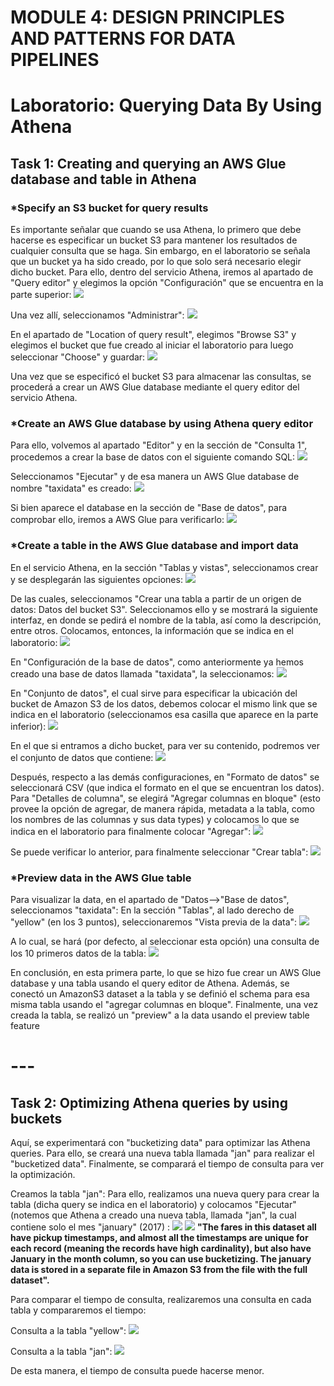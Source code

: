 # MODULE 4: DESIGN PRINCIPLES AND PATTERNS FOR DATA PIPELINES

# Laboratorio: Querying Data By Using Athena

## Task 1: Creating and querying an AWS Glue database and table in Athena

### *Specify an S3 bucket for query results
Es importante señalar que cuando se usa Athena, lo primero que debe hacerse es especificar un bucket S3 para mantener los resultados de cualquier consulta que se haga. Sin embargo, en el laboratorio se señala que un bucket ya ha sido creado, por lo que solo será necesario elegir dicho bucket.
Para ello, dentro del servicio Athena, iremos al apartado de "Query editor" y elegimos la opción "Configuración" que se encuentra en la parte superior:
![](https://github.com/DianaLlamoca/ComputacionParalelaYDistribuida/blob/main/Evaluaci%C3%B3n8-Im%C3%A1genes/Imagen1.PNG)

Una vez allí, seleccionamos "Administrar":
![](https://github.com/DianaLlamoca/ComputacionParalelaYDistribuida/blob/main/Evaluaci%C3%B3n8-Im%C3%A1genes/Imagen2.PNG)

En el apartado de "Location of query result", elegimos "Browse S3" y elegimos el bucket que fue creado al iniciar el laboratorio para luego seleccionar "Choose" y guardar:
![](https://github.com/DianaLlamoca/ComputacionParalelaYDistribuida/blob/main/Evaluaci%C3%B3n8-Im%C3%A1genes/Imagen3.PNG)


Una vez que se especificó el bucket S3 para almacenar las consultas, se procederá a crear un AWS Glue database mediante el query editor del servicio Athena.


### *Create an AWS Glue database by using Athena query editor
Para ello, volvemos al apartado "Editor" y en la sección de "Consulta 1", procedemos a crear la base de datos con el siguiente comando SQL:
![](https://github.com/DianaLlamoca/ComputacionParalelaYDistribuida/blob/main/Evaluaci%C3%B3n8-Im%C3%A1genes/Imagen4.PNG)

Seleccionamos "Ejecutar" y de esa manera un AWS Glue database de nombre "taxidata" es creado:
![](https://github.com/DianaLlamoca/ComputacionParalelaYDistribuida/blob/main/Evaluaci%C3%B3n8-Im%C3%A1genes/Imagen5.png)

Si bien aparece el database en la sección de "Base de datos", para comprobar ello, iremos a AWS Glue para verificarlo:
![](https://github.com/DianaLlamoca/ComputacionParalelaYDistribuida/blob/main/Evaluaci%C3%B3n8-Im%C3%A1genes/Imagen6.PNG)


### *Create a table in the AWS Glue database and import data
En el servicio Athena, en la sección "Tablas y vistas", seleccionamos crear y se desplegarán las siguientes opciones:
![](https://github.com/DianaLlamoca/ComputacionParalelaYDistribuida/blob/main/Evaluaci%C3%B3n8-Im%C3%A1genes/Imagen7.PNG)

De las cuales, seleccionamos "Crear una tabla a partir de un origen de datos: Datos del bucket S3". Seleccionamos ello y se mostrará la siguiente interfaz, en donde se pedirá el nombre de la tabla, así como la descripción, entre otros. Colocamos, entonces, la información que se indica en el laboratorio:
![](https://github.com/DianaLlamoca/ComputacionParalelaYDistribuida/blob/main/Evaluaci%C3%B3n8-Im%C3%A1genes/Imagen8.PNG)

En "Configuración de la base de datos", como anteriormente ya hemos creado una base de datos llamada "taxidata", la seleccionamos:
![](https://github.com/DianaLlamoca/ComputacionParalelaYDistribuida/blob/main/Evaluaci%C3%B3n8-Im%C3%A1genes/Imagen9.png)

En "Conjunto de datos", el cual sirve para especificar la ubicación del bucket de Amazon S3 de los datos, debemos colocar el mismo link que se indica en el laboratorio (seleccionamos esa casilla que aparece en la parte inferior):
![](https://github.com/DianaLlamoca/ComputacionParalelaYDistribuida/blob/main/Evaluaci%C3%B3n8-Im%C3%A1genes/Imagen10.PNG)

En el que si entramos a dicho bucket, para ver su contenido, podremos ver el conjunto de datos que contiene:
![](https://github.com/DianaLlamoca/ComputacionParalelaYDistribuida/blob/main/Evaluaci%C3%B3n8-Im%C3%A1genes/Imagen11.PNG)

Después, respecto a las demás configuraciones, en "Formato de datos" se seleccionará CSV (que indica el formato en el que se encuentran los datos). Para "Detalles de columna", se elegirá "Agregar columnas en bloque" (esto provee la opción de agregar, de manera rápida, metadata a la tabla, como los nombres de las columnas y sus data types) y colocamos lo que se indica en el laboratorio para finalmente colocar "Agregar":
![](https://github.com/DianaLlamoca/ComputacionParalelaYDistribuida/blob/main/Evaluaci%C3%B3n8-Im%C3%A1genes/Imagen12.PNG)

Se puede verificar lo anterior, para finalmente seleccionar "Crear tabla":
![](https://github.com/DianaLlamoca/ComputacionParalelaYDistribuida/blob/main/Evaluaci%C3%B3n8-Im%C3%A1genes/Imagen13.PNG)


### *Preview data in the AWS Glue table
Para visualizar la data, en el apartado de "Datos-->"Base de datos", seleccionamos "taxidata":
En la sección "Tablas", al lado derecho de "yellow" (en los 3 puntos), seleccionaremos "Vista previa de la data":
![](https://github.com/DianaLlamoca/ComputacionParalelaYDistribuida/blob/main/Evaluaci%C3%B3n8-Im%C3%A1genes/Imagen14.PNG)

A lo cual, se hará (por defecto, al seleccionar esta opción) una consulta de los 10 primeros datos de la tabla:
![](https://github.com/DianaLlamoca/ComputacionParalelaYDistribuida/blob/main/Evaluaci%C3%B3n8-Im%C3%A1genes/Imagen15.PNG)

En conclusión, en esta primera parte, lo que se hizo fue crear un AWS Glue database y una tabla usando el query editor de Athena. Además, se conectó un AmazonS3 dataset a la tabla y se definió el schema para esa misma tabla usando el "agregar columnas en bloque". Finalmente, una vez creada la tabla, se realizó un "preview" a la data usando el preview table feature

# ---

## Task 2: Optimizing Athena queries by using buckets
Aquí, se experimentará con "bucketizing data" para optimizar las Athena queries. Para ello, se creará una nueva tabla llamada "jan" para realizar el "bucketized data". Finalmente, se comparará el tiempo de consulta para ver la optimización.

Creamos la tabla "jan":
Para ello, realizamos una nueva query para crear la tabla (dicha query se indica en el laboratorio) y colocamos "Ejecutar" (notemos que Athena a creado una nueva tabla, llamada "jan", la cual contiene solo el mes "january" (2017) :
![](https://github.com/DianaLlamoca/ComputacionParalelaYDistribuida/blob/main/Evaluaci%C3%B3n8-Im%C3%A1genes/Imagen16.PNG)
![](https://github.com/DianaLlamoca/ComputacionParalelaYDistribuida/blob/main/Evaluaci%C3%B3n8-Im%C3%A1genes/Imagen17.PNG)
**"The fares in this dataset all have pickup timestamps, and almost all the timestamps are unique for each record (meaning the records have high cardinality), but also have January in the month column, so you can use bucketizing. The january data is stored in a separate file in Amazon S3 from the file with the full dataset".**


Para comparar el tiempo de consulta, realizaremos una consulta en cada tabla y compararemos el tiempo:

Consulta a la tabla "yellow":
![](https://github.com/DianaLlamoca/ComputacionParalelaYDistribuida/blob/main/Evaluaci%C3%B3n8-Im%C3%A1genes/Imagen18.PNG)

Consulta a la tabla "jan":
![](https://github.com/DianaLlamoca/ComputacionParalelaYDistribuida/blob/main/Evaluaci%C3%B3n8-Im%C3%A1genes/Imagen19.PNG)

De esta manera, el tiempo de consulta puede hacerse menor.

